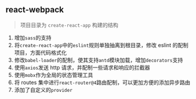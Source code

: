 ## react-webpack

> 项目目录为 `create-react-app` 构建的结构

1.  增加`sass`的支持
2.  将`create-react-app`中的`eslint`规则单独抽离到根目录，修改 eslint 的配制项目，方面代码格式化
3.  修改`babel-loader`的配制，使其支持`antd`模块加载，增加`decorators`支持
4.  使用`axios`发送 http 请求，并配制一些请求和响应的拦截器
5.  使用`mobx`作为全局的状态管理工具
6.  将 routes 集中进行`react-router@4`路由配制，可以更加方便的添加异步路由
7.  添加了自定义的`provider`
